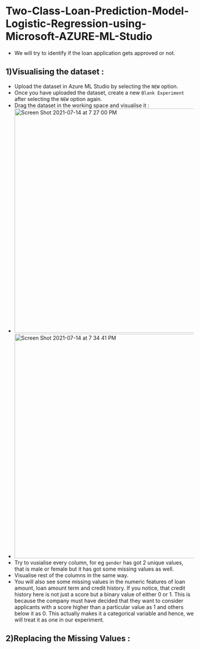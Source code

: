 # Two-Class-Loan-Prediction-Model-Logistic-Regression-using-Microsoft-AZURE-ML-Studio
- We will try to identify if the loan application gets approved or not.

## 1)Visualising the dataset : 
   - Upload the dataset in Azure ML Studio by selecting the `NEW` option.
   - Once you have uploaded the dataset, create a new `Blank Experiment` after selecting the `NEW` option again.
   - Drag the dataset in the working space and visualise it : 
   - <img width="600" alt="Screen Shot 2021-07-14 at 7 27 00 PM" src="https://user-images.githubusercontent.com/55271617/125634653-83f1240e-c223-48cc-b0ce-9beedc015063.png">
   - <img width="600" alt="Screen Shot 2021-07-14 at 7 34 41 PM" src="https://user-images.githubusercontent.com/55271617/125635746-32a08009-a38d-499c-a5d6-88e96342e263.png">
   - Try to vusialise every column, for eg `gender` has got 2 unique values, that is male or female but it has got some missing values as well.
   - Visualise rest of the columns in the same way.
   - You will also see some missing values in the numeric features of loan amount, loan amount term and credit history. If you notice, that credit history here is not just a score but a binary value of either 0 or 1. This is because the company must have decided that they want to consider applicants with a score higher than a particular value as 1 and others below it as 0. This actually makes it a categorical variable and hence, we will treat it as one in our experiment.

## 2)Replacing the Missing Values :
